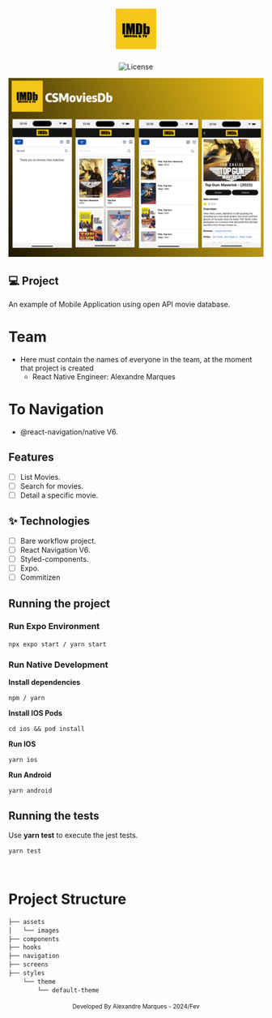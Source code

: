 <h1 align="center">
  <img alt="" height="80" title="" src=".github/icLogo.png" />
</h1>

<p align="center">
  <img alt="License" src="https://img.shields.io/static/v1?label=license&message=MIT&color=E51C44&labelColor=0A1033">
</p>

![cover](.github/cover.png?style=flat)

## 💻 Project

An example of Mobile Application using open API movie database.

# Team

- Here must contain the names of everyone in the team, at the moment that
  project is created
  - React Native Engineer: Alexandre Marques

# To Navigation

- @react-navigation/native V6.

## Features

- [ ] List Movies.
- [ ] Search for movies.
- [ ] Detail a specific movie.

## ✨ Technologies

- [ ] Bare workflow project.
- [ ] React Navigation V6.
- [ ] Styled-components.
- [ ] Expo.
- [ ] Commitizen

## Running the project

### Run Expo Environment

```
npx expo start / yarn start
```

### Run Native Development

**Install dependencies**

```
npm / yarn
```

**Install IOS Pods**

```
cd ios && pod install
```

**Run IOS**

```
yarn ios
```

**Run Android**

```
yarn android
```

## Running the tests

Use **yarn test** to execute the jest tests.

```cl
yarn test
```

<br />

# Project Structure

```bash
├── assets
│   └── images
├── components
├── hooks
├── navigation
├── screens
├── styles
    └── theme
        └── default-theme
```

<div align="center">
  <small>Developed By Alexandre Marques - 2024/Fev</small>
</div>
